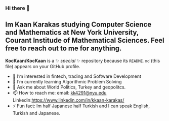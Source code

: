 ### Hi there 👋
## Im Kaan Karakas studying Computer Science and Mathematics at New York University, Courant Institude of Mathematical Sciences. Feel free to reach out to me for anything. 


**KocKaan/KocKaan** is a ✨ _special_ ✨ repository because its `README.md` (this file) appears on your GitHub profile.

- 🔭 I’m interested in fintech, trading and Software Development
- 🌱 I’m currently learning Algorithmic Problem Solving
- 💬 Ask me about World Politics, Turkey and geopolitcs.
- 📫 How to reach me: email: kk4291@nyu.edu Linkedin:https://www.linkedin.com/in/kkaan-karakas/
- ⚡ Fun fact: Im half Japanese half Turkish and I can speak English, Turkish and Japanese. 

